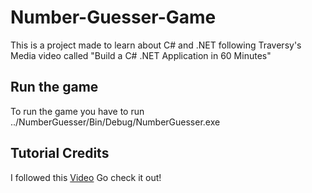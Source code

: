 # Number-Guesser-Game
This is a project made to learn about C# and .NET following Traversy's Media video called "Build a C# .NET Application in 60 Minutes"

## Run the game
To run the game you have to run ../NumberGuesser/Bin/Debug/NumberGuesser.exe

## Tutorial Credits
I followed this [Video](https://www.youtube.com/watch?v=GcFJjpMFJvI)
Go check it out!
